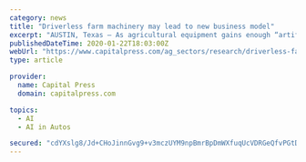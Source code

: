 ```yaml
---
category: news
title: "Driverless farm machinery may lead to new business model"
excerpt: "AUSTIN, Texas — As agricultural equipment gains enough “artificial intelligence” to become ... and complexity of owning and maintaining driverless farm machinery may steer agriculture ..."
publishedDateTime: 2020-01-22T18:03:00Z
webUrl: "https://www.capitalpress.com/ag_sectors/research/driverless-farm-machinery-may-lead-to-new-business-model/article_345e9f7c-3cec-11ea-b368-cf7703dd0c58.html"
type: article

provider:
  name: Capital Press
  domain: capitalpress.com

topics:
  - AI
  - AI in Autos

secured: "cdYXslg8/Jd+CHoJinnGvg9+v3mczUYM9npBmrBpDmWXfuqUcVDRGeQfvPGtDe1PfmUlBQDevwqAfXFUeStU7FK1a4rodzkqKp6LSZohywd+zMY3R7WE7UUTxXNogeVwbZ7cEw893XkvCPJlfk/uVER/l68ON81i+8DtRh3EcCHfQp2EDCSgvWlexkl6JzOTLS7oPIxYu8O4Xmf9jI5dw3F4x3eC66Gjo4ZlH0mu+/sXf6Y45/Qy8OuSDRQjflbhQxSDwUfDyJV7eSeXaPv2YcVM8pA7+VX8Hm3lXzAbBXuOK1NU8VrJni/qh4QGt0oV;H8f4n6hwgQVJ8NkEvNZS/w=="
---
```



